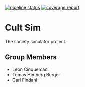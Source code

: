 [![pipeline status](https://git.gvk.idi.ntnu.no/bachelor/2020/group-107/bachelor/badges/master/pipeline.svg)](https://git.gvk.idi.ntnu.no/bachelor/2020/group-107/bachelor/commits/master) [![coverage report](https://git.gvk.idi.ntnu.no/bachelor/2020/group-107/bachelor/badges/master/coverage.svg)](https://git.gvk.idi.ntnu.no/bachelor/2020/group-107/bachelor/commits/master)

# Cult Sim

The society simulator project.

## Group Members

 * Leon Cinquemani
 * Tomas Himberg Berger
 * Carl Findahl
